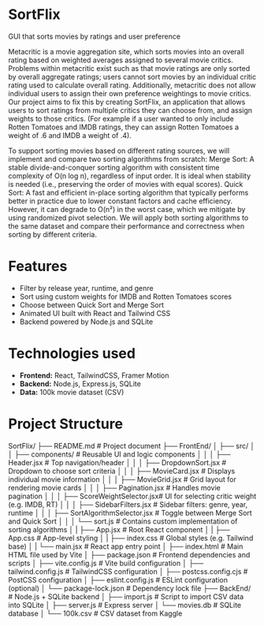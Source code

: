 # SortFlix
GUI that sorts movies by ratings and user preference

Metacritic is a movie aggregation site, which sorts movies into an overall rating based on weighted averages assigned to several movie critics. Problems within metacritic exist such as that movie ratings are only sorted by overall aggregate ratings; users cannot sort movies by an individual critic rating used to calculate overall rating. Additionally, metacritic does not allow individual users to assign their own preference weightings to movie critics. 
Our project aims to fix this by creating SortFlix, an application that allows users to sort ratings from multiple critics they can choose from, and assign weights to those critics. (For example if a user wanted to only include Rotten Tomatoes and IMDB ratings, they can assign Rotten Tomatoes a weight of .6 and IMDB a weight of .4).

To support sorting movies based on different rating sources, we will implement and compare two sorting algorithms from scratch:
Merge Sort: A stable divide-and-conquer sorting algorithm with consistent time complexity of O(n log n), regardless of input order. It is ideal when stability is needed (i.e., preserving the order of movies with equal scores).
Quick Sort: A fast and efficient in-place sorting algorithm that typically performs better in practice due to lower constant factors and cache efficiency. However, it can degrade to O(n²) in the worst case, which we mitigate by using randomized pivot selection.
We will apply both sorting algorithms to the same dataset and compare their performance and correctness when sorting by different criteria.

# Features

- Filter by release year, runtime, and genre
- Sort using custom weights for IMDB and Rotten Tomatoes scores
- Choose between Quick Sort and Merge Sort
- Animated UI built with React and Tailwind CSS
- Backend powered by Node.js and SQLite

# Technologies used

- **Frontend:** React, TailwindCSS, Framer Motion
- **Backend:** Node.js, Express.js, SQLite
- **Data:** 100k movie dataset (CSV)

# Project Structure

SortFlix/
├── README.md # Project document
├── FrontEnd/
│   ├── src/
│   │   ├── components/                # Reusable UI and logic components
│   │   │   ├── Header.jsx             # Top navigation/header
│   │   │   ├── DropdownSort.jsx       # Dropdown to choose sort criteria
│   │   │   ├── MovieCard.jsx          # Displays individual movie information
│   │   │   ├── MovieGrid.jsx          # Grid layout for rendering movie cards
│   │   │   ├── Pagination.jsx         # Handles movie pagination
│   │   │   ├── ScoreWeightSelector.jsx# UI for selecting critic weight (e.g. IMDB, RT)
│   │   │   ├── SidebarFilters.jsx     # Sidebar filters: genre, year, runtime
│   │   │   ├── SortAlgorithmSelector.jsx # Toggle between Merge Sort and Quick Sort
│   │   │   └── sort.js                # Contains custom implementation of sorting algorithms
│   |   ├── App.jsx # Root React component
│   |   ├── App.css # App-level styling
│   |   ├── index.css # Global styles (e.g. Tailwind base)
│   |   └── main.jsx # React app entry point
│   ├── index.html # Main HTML file used by Vite
│   ├── package.json # Frontend dependencies and scripts
│   ├── vite.config.js # Vite build configuration
│   ├── tailwind.config.js # TailwindCSS configuration
│   ├── postcss.config.cjs # PostCSS configuration
│   ├── eslint.config.js # ESLint configuration (optional)
│   └── package-lock.json # Dependency lock file
├── BackEnd/ # Node.js + SQLite backend
│   ├── import.js # Script to import CSV data into SQLite
│   ├── server.js # Express server
│   └── movies.db # SQLite database
│   └── 100k.csv # CSV dataset from Kaggle



